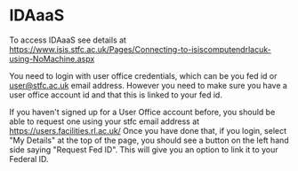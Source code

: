# IDAaaS

To access IDAaaS see details at https://www.isis.stfc.ac.uk/Pages/Connecting-to-isiscomputendrlacuk-using-NoMachine.aspx

You need to login with user office credentials, which can be you fed id or user@stfc.ac.uk email address. However you need to make sure you have a user office account id and that this is linked to your fed id. 

If you haven't signed up for a User Office account before, you should be able to request one using your stfc email address at https://users.facilities.rl.ac.uk/ Once you have done that, if you login, select "My Details" at the top of the page, you should see a button on the left hand side saying "Request Fed ID". This will give you an option to link it to your Federal ID. 